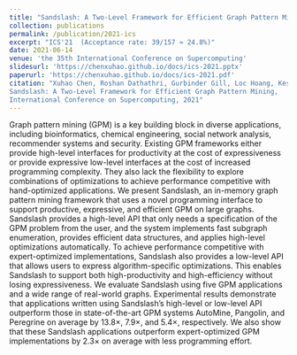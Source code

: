 ```yaml
---
title: "Sandslash: A Two-Level Framework for Efficient Graph Pattern Mining"
collection: publications
permalink: /publication/2021-ics
excerpt: "ICS'21  (Acceptance rate: 39/157 ≈ 24.8%)"
date: 2021-06-14
venue: 'the 35th International Conference on Supercomputing'
slidesurl: 'https://chenxuhao.github.io/docs/ics-2021.pptx'
paperurl: 'https://chenxuhao.github.io/docs/ics-2021.pdf'
citation: "Xuhao Chen, Roshan Dathathri, Gurbinder Gill, Loc Hoang, Keshav Pingali,
Sandslash: A Two-Level Framework for Efficient Graph Pattern Mining,
International Conference on Supercomputing, 2021"
---
```


Graph pattern mining (GPM) is a key building block in diverse applications, including bioinformatics, chemical engineering, social network analysis, recommender systems and security.
Existing GPM frameworks either provide high-level interfaces for productivity at the cost of expressiveness or provide expressive low-level interfaces at the cost of increased programming complexity.
They also lack the flexibility to explore combinations of optimizations to achieve performance competitive with hand-optimized applications.
We present Sandslash, an in-memory graph pattern mining framework that uses a novel programming interface to support productive, expressive, and efficient GPM on large graphs.
Sandslash provides a high-level API that only needs a specification of the GPM problem from the user,
and the system implements fast subgraph enumeration, provides efficient data structures, and applies high-level optimizations automatically.
To achieve performance competitive with expert-optimized implementations, Sandslash also provides a low-level API that allows users to express algorithm-specific optimizations.
This enables Sandslash to support both high-productivity and high-efficiency without losing expressiveness.
We evaluate Sandslash using five GPM applications and a wide range of real-world graphs.
Experimental results demonstrate that applications written using Sandslash’s high-level or low-level API outperform those in state-of-the-art GPM systems AutoMine, Pangolin, and Peregrine on average by 13.8×, 7.9×, and 5.4×, respectively.
We also show that these Sandslash applications outperform expert-optimized GPM implementations by 2.3× on average with less programming effort.

